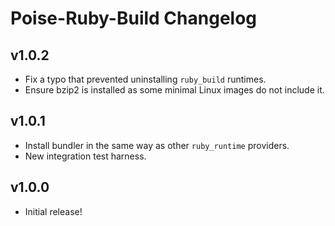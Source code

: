 # Poise-Ruby-Build Changelog

## v1.0.2

* Fix a typo that prevented uninstalling `ruby_build` runtimes.
* Ensure bzip2 is installed as some minimal Linux images do not include it.

## v1.0.1

* Install bundler in the same way as other `ruby_runtime` providers.
* New integration test harness.

## v1.0.0

* Initial release!


